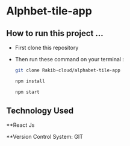 # Alphbet-tile-app

## How to run this project ...
- First clone this repository
- Then run these command on your terminal :

  ```bash
  git clone Rakib-cloud/alphabet-tile-app
  ```

  ```bash
  npm install
  ```

  ```bash
  npm start
  ```

## Technology Used
**React Js

**Version Control System: GIT
